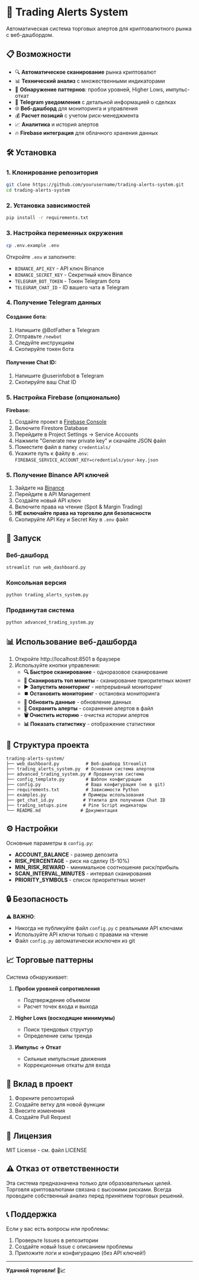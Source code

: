 # 🚀 Trading Alerts System

Автоматическая система торговых алертов для криптовалютного рынка с веб-дашбордом.

## 📋 Возможности

- 🔍 **Автоматическое сканирование** рынка криптовалют
- 📊 **Технический анализ** с множественными индикаторами
- 🎯 **Обнаружение паттернов**: пробои уровней, Higher Lows, импульс-откат
- 📱 **Telegram уведомления** с детальной информацией о сделках
- 🌐 **Веб-дашборд** для мониторинга и управления
- 💰 **Расчет позиций** с учетом риск-менеджмента
- 📈 **Аналитика** и история алертов
- 🔥 **Firebase интеграция** для облачного хранения данных

## 🛠️ Установка

### 1. Клонирование репозитория
```bash
git clone https://github.com/yourusername/trading-alerts-system.git
cd trading-alerts-system
```

### 2. Установка зависимостей
```bash
pip install -r requirements.txt
```

### 3. Настройка переменных окружения
```bash
cp .env.example .env
```

Откройте `.env` и заполните:
- `BINANCE_API_KEY` - API ключ Binance
- `BINANCE_SECRET_KEY` - Секретный ключ Binance
- `TELEGRAM_BOT_TOKEN` - Токен Telegram бота
- `TELEGRAM_CHAT_ID` - ID вашего чата в Telegram

### 4. Получение Telegram данных

#### Создание бота:
1. Напишите @BotFather в Telegram
2. Отправьте `/newbot`
3. Следуйте инструкциям
4. Скопируйте токен бота

#### Получение Chat ID:
1. Напишите @userinfobot в Telegram
2. Скопируйте ваш Chat ID

### 5. Настройка Firebase (опционально)

**Firebase:**
1. Создайте проект в [Firebase Console](https://console.firebase.google.com/)
2. Включите Firestore Database
3. Перейдите в Project Settings → Service Accounts
4. Нажмите "Generate new private key" и скачайте JSON файл
5. Поместите файл в папку `credentials/`
6. Укажите путь к файлу в `.env`: `FIREBASE_SERVICE_ACCOUNT_KEY=credentials/your-key.json`

### 5. Получение Binance API ключей

1. Зайдите на [Binance](https://www.binance.com)
2. Перейдите в API Management
3. Создайте новый API ключ
4. Включите права на чтение (Spot & Margin Trading)
5. **НЕ включайте права на торговлю для безопасности**
6. Скопируйте API Key и Secret Key в `.env` файл

## 🚀 Запуск

### Веб-дашборд
```bash
streamlit run web_dashboard.py
```

### Консольная версия
```bash
python trading_alerts_system.py
```

### Продвинутая система
```bash
python advanced_trading_system.py
```

## 📊 Использование веб-дашборда

1. Откройте http://localhost:8501 в браузере
2. Используйте кнопки управления:
   - **🔍 Быстрое сканирование** - одноразовое сканирование
   - **🔄 Сканировать топ монеты** - сканирование приоритетных монет
   - **▶️ Запустить мониторинг** - непрерывный мониторинг
   - **⏹️ Остановить мониторинг** - остановка мониторинга
   - **🔄 Обновить данные** - обновление данных
   - **💾 Сохранить алерты** - сохранение алертов в файл
   - **🗑️ Очистить историю** - очистка истории алертов
   - **📊 Показать статистику** - отображение статистики

## 📁 Структура проекта

```
trading-alerts-system/
├── web_dashboard.py          # Веб-дашборд Streamlit
├── trading_alerts_system.py  # Основная система алертов
├── advanced_trading_system.py # Продвинутая система
├── config_template.py        # Шаблон конфигурации
├── config.py                 # Ваша конфигурация (не в git)
├── requirements.txt          # Зависимости Python
├── examples.py              # Примеры использования
├── get_chat_id.py           # Утилита для получения Chat ID
├── trading_setups.pine      # Pine Script индикаторы
└── README.md               # Документация
```

## ⚙️ Настройки

Основные параметры в `config.py`:

- **ACCOUNT_BALANCE** - размер депозита
- **RISK_PERCENTAGE** - риск на сделку (5-10%)
- **MIN_RISK_REWARD** - минимальное соотношение риск/прибыль
- **SCAN_INTERVAL_MINUTES** - интервал сканирования
- **PRIORITY_SYMBOLS** - список приоритетных монет

## 🔒 Безопасность

⚠️ **ВАЖНО**: 
- Никогда не публикуйте файл `config.py` с реальными API ключами
- Используйте API ключи только с правами на чтение
- Файл `config.py` автоматически исключен из git

## 📈 Торговые паттерны

Система обнаруживает:

1. **Пробои уровней сопротивления**
   - Подтверждение объемом
   - Расчет точек входа и выхода

2. **Higher Lows (восходящие минимумы)**
   - Поиск трендовых структур
   - Определение силы тренда

3. **Импульс → Откат**
   - Сильные импульсные движения
   - Коррекционные откаты для входа

## 🤝 Вклад в проект

1. Форкните репозиторий
2. Создайте ветку для новой функции
3. Внесите изменения
4. Создайте Pull Request

## 📄 Лицензия

MIT License - см. файл LICENSE

## ⚠️ Отказ от ответственности

Эта система предназначена только для образовательных целей. Торговля криптовалютами связана с высокими рисками. Всегда проводите собственный анализ перед принятием торговых решений.

## 📞 Поддержка

Если у вас есть вопросы или проблемы:
1. Проверьте Issues в репозитории
2. Создайте новый Issue с описанием проблемы
3. Приложите логи и конфигурацию (без API ключей!)

---

**Удачной торговли! 🚀📈**